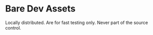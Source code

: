 # Bare Dev Assets

Locally distributed. Are for fast testing only. Never part of the source control.
